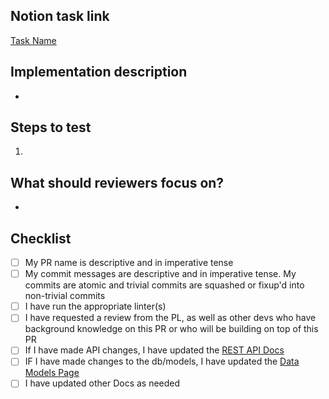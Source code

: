 ## Notion task link
<!-- Please replace with your task's URL -->
[Task Name]([https://github.com/uwblueprint/supportive-housing/issues/](https://www.notion.so/uwblueprintexecs/2792c3504d744d2b90ff967c32d00961?v=d33629815ecf477ab4e1ff4e33774c32))


<!-- Give a quick summary of the implementation details, provide design justifications if necessary -->
## Implementation description
* 


<!-- What should the reviewer do to verify your changes? Describe expected results and include screenshots when appropriate -->
## Steps to test
1.


<!-- Draw attention to the substantial parts of your PR or anything you'd like a second opinion on -->
## What should reviewers focus on?
* 


## Checklist
- [ ] My PR name is descriptive and in imperative tense
- [ ] My commit messages are descriptive and in imperative tense. My commits are atomic and trivial commits are squashed or fixup'd into non-trivial commits
- [ ] I have run the appropriate linter(s)
- [ ] I have requested a review from the PL, as well as other devs who have background knowledge on this PR or who will be building on top of this PR
- [ ] If I have made API changes, I have updated the [REST API Docs](https://www.notion.so/uwblueprintexecs/REST-Endpoints-05ce60312bb943439dfda42bb1318536)
- [ ] IF I have made changes to the db/models, I have updated the [Data Models Page](https://www.notion.so/uwblueprintexecs/Data-Models-760f8aa06b244eb0842c079ad77987b0)
- [ ] I have updated other Docs as needed
